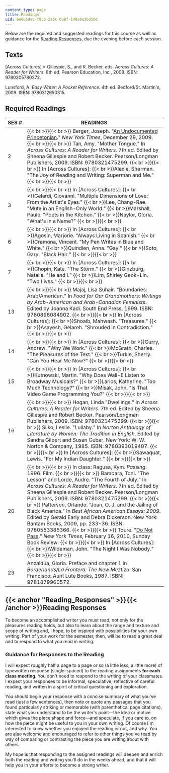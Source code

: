 ```yaml
---
content_type: page
title: Readings
uid: be6b5da8-f8cb-2a5c-0a8f-148a8e3bd50d
---
```


Below are the required and suggested readings for this course as well as guidance for the [Reading Responses](#Reading_Responses), due the evening before each session.

Texts
-----

\[Across Cultures\] = Gillespie, S., and R. Becker, eds. _Across Cultures: A Reader for Writers_. 8th ed. Pearson Education, Inc., 2008. ISBN: 9780205780372.

Lunsford, A. _Easy Writer: A Pocket Reference_. 4th ed. Bedford/St. Martin's, 2009. ISBN: 9780312650315.

Required Readings
-----------------

| SES # | READINGS |
| --- | --- |
| 2 |  {{< br >}}{{< br >}} Berger, Joseph. "[An Undocumented Princetonian](http://www.nytimes.com/2010/01/03/education/edlife/03alien-t.html?pagewanted=all)." _New York Times_, December 29, 2009. {{< br >}}{{< br >}} Tan, Amy. "Mother Tongue." In _Across Cultures: A Reader for Writers_. 7th ed. Edited by Sheena Gillespie and Robert Becker. Pearson/Longman Publishers, 2009. ISBN: 9780321475299. {{< br >}}{{< br >}} In \[Across Cultures\]:  {{< br >}}Alexie, Sherman. "The Joy of Reading and Writing: Superman and Me." {{< br >}}{{< br >}}  |
| 3 |  {{< br >}}{{< br >}} In \[Across Cultures\]:  {{< br >}}Gelardi, Giovanni. "Multiple Dimensions of Love: From the Artist's Eyes."  {{< br >}}Lee, Chang-Rae. "Mute in an English-Only World."  {{< br >}}Marshall, Paule. "Poets in the Kitchen."  {{< br >}}Naylor, Gloria. "What's in a Name?" {{< br >}}{{< br >}}  |
| 6 |  {{< br >}}{{< br >}} In \[Across Cultures\]:  {{< br >}}Agosin, Marjorie. "Always Living in Spanish."  {{< br >}}Cremona, Vincent. "My Pen Writes in Blue and White."  {{< br >}}Quindlen, Anna. "Gay."  {{< br >}}Soto, Gary. "Black Hair." {{< br >}}{{< br >}}  |
| 7 |  {{< br >}}{{< br >}} In \[Across Cultures\]:  {{< br >}}Chopin, Kate. "The Storm."  {{< br >}}Ginzburg, Natalia. "He and I."  {{< br >}}Lim, Shirley Geok-Lin. "Two Lives." {{< br >}}{{< br >}}  |
| 13 |  {{< br >}}{{< br >}} Majaj, Lisa Suhair. "Boundaries: Arab/American." In _Food for Our Grandmothers: Writings by Arab-American and Arab-Canadian Feminists_. Edited by Joanna Kadi. South End Press, 1999. ISBN: 9780896084902. {{< br >}}{{< br >}} In \[Across Cultures\]:  {{< br >}}Shoaib, Mahwash. "Treasures."  {{< br >}}Asayesh, Gelareh. "Shrouded in Contradiction." {{< br >}}{{< br >}}  |
| 14 |  {{< br >}}{{< br >}} In \[Across Cultures\]:  {{< br >}}Curry, Andrew. "Why We Work."  {{< br >}}McGrath, Charles. "The Pleasures of the Text."  {{< br >}}Turkle, Sherry. "Can You Hear Me Now?" {{< br >}}{{< br >}}  |
| 15 |  {{< br >}}{{< br >}} In \[Across Cultures\]:  {{< br >}}Kutnowski, Martin. "Why Does Wall-E Listen to Broadway Musicals?"  {{< br >}}Larios, Katherine. "Too Much Technology?"  {{< br >}}Misak, John. "Is That Video Game Programming You?" {{< br >}}{{< br >}}  |
| 16 |  {{< br >}}{{< br >}} Hogan, Linda "Dwellings." In _Across Cultures: A Reader for Writers_. 7th ed. Edited by Sheena Gillespie and Robert Becker. Pearson/Longman Publishers, 2009. ISBN: 9780321475299. {{< br >}}{{< br >}} Silko, Leslie. "Lullaby." In _Norton Anthology of Literature by Women: The Tradition in English_. Edited by Sandra Gilbert and Susan Gubar. New York: W. W. Norton & Company, 1985. ISBN: 9780393019407. {{< br >}}{{< br >}} In \[Across Cultures\]:  {{< br >}}Sawaquat, Lewis. "For My Indian Daughter." {{< br >}}{{< br >}}  |
| 20 |  {{< br >}}{{< br >}} In class: Ragusa, Kym. _Passing_. 1996. Film. {{< br >}}{{< br >}} Bambara, Toni. "The Lesson" and Lorde, Audre. "The Fourth of July." In _Across Cultures: A Reader for Writers_. 7th ed. Edited by Sheena Gillespie and Robert Becker. Pearson/Longman Publishers, 2009. ISBN: 9780321475299. {{< br >}}{{< br >}} Patterson, Orlando. "Jean, O. J. and the Jailing of Black America." In _Best African American Essays: 2009_. Edited by Gerald Early and Debra Dickerson. New York: Bantam Books, 2009, pp. 233-36. ISBN: 9780553385366. {{< br >}}{{< br >}} Touré. "[Do Not Pass](http://www.nytimes.com/2010/02/21/books/review/Toure-t.html)." _New York Times_, February 16, 2010, Sunday Book Review. {{< br >}}{{< br >}} In \[Across Cultures\]:  {{< br >}}Wildeman, John. "The Night I Was Nobody." {{< br >}}{{< br >}}  |
| 23 | Anzaldúa, Gloria. Preface and chapter 1 in _Borderlands/La Frontera: The New Meztiza_. San Francisco: Aunt Lute Books, 1987. ISBN: 9781879960572. 

{{< anchor "Reading_Responses" >}}{{< /anchor >}}Reading Responses
------------------------------------------------------------------

To become an accomplished writer you must read, not only for the pleasures reading holds, but also to learn about the range and texture and scope of writing and, I hope, to be inspired with possibilities for your own writing. Part of your work for the semester, then, will be to read a great deal and to respond to what you read in writing.

### Guidance for Responses to the Reading

I will expect roughly half a page to a page or so (a little less, a little more) of typewritten response (single-spaced) to the reading assignments **for each class meeting**. You don't need to respond to the writing of your classmates. I expect your responses to be informal, speculative, reflective of careful reading, and written in a spirit of critical questioning and exploration.

You should begin your response with a concise summary of what you've read (just a few sentences), then note or quote any passages that you found particularly striking or memorable (with parenthetical page citations), state what you understand to be the writer's point—the idea or motive which gives the piece shape and force—and speculate, if you care to, on how the piece might be useful to you in your own writing. Of course I'm interested to know whether you enjoyed the reading or not, and why. You are also welcome and encouraged to refer to other things you've read by way of comparing or contrasting the piece you are writing about with others.

My hope is that responding to the assigned readings will deepen and enrich both the reading and writing you'll do in the weeks ahead, and that it will help you in your efforts to become a strong writer.